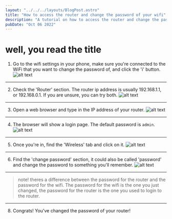 ```yaml
---
layout: "../../../layouts/BlogPost.astro"
title: "How to access the router and change the password of your wifi"
description: "A tutorial on how to access the router and change the password of your wifi"
pubDate: "Oct 06 2022"
---
```


# well, you read the title
 1. Go to the wifi settings in your phone, make sure you're connected to the WiFi that you want to change the password of, and click the 'i' button.
        ![alt text](/1.png)
     
---

 2. Check the 'Router' section. The router ip address is usually 192.168.1.1, or 192.168.0.1. If you are unsure, you can try both.
        ![alt text](/2.png)

---

 3. Open a web browser and type in the IP address of your router.
        ![alt text](/3.png)

---

 4. The browser will show a login page. The default password is `admin`.
        ![alt text](/4.png)

---

 5. Once you're in, find the 'Wireless' tab and click on it.
        ![alt text](/5.png) 

---

 6. Find the 'change password' section, it could also be called 'password' and change the password to something you'll remember.
        ![alt text](/6.png)
 
---

 >note! theres a difference between the password for the router and the password for the wifi. The password for the wifi is the one you just changed, the password for the router is the one you used to login to the router.
 
---
 
 8. Congrats! You've changed the password of your router!